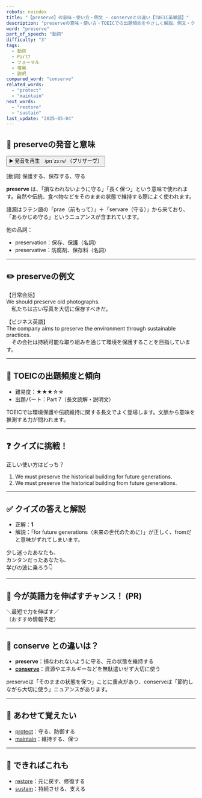```yaml
---
robots: noindex
title: "【preserve】の意味・使い方・例文 ― conserveとの違い【TOEIC英単語】"
description: "preserveの意味・使い方・TOEICでの出題傾向をやさしく解説。例文・クイズ付きでconserveとの違いもわかりやすく学べます。"
word: "preserve"
part_of_speech: "動詞"
difficulty: "3"
tags:
  - 動詞
  - Part7
  - フォーマル
  - 環境
  - 説明
compared_word: "conserve"
related_words:
  - "protect"
  - "maintain"
next_words:
  - "restore"
  - "sustain"
last_update: "2025-05-04"
---
```


## 🔰 preserveの発音と意味

<button class="play-audio" onclick="playTTS('preserve')">
  <span class="play-audio-main">
    ▶️ 発音を再生　/prɪˈzɜːrv/
  </span>
  <span class="play-audio-sub">
    （プリザーヴ）
  </span>
</button>

[動詞] 保護する、保存する、守る

**preserve** は、「損なわれないように守る」「長く保つ」という意味で使われます。自然や伝統、食べ物などをそのままの状態で維持する際によく使われます。

語源はラテン語の「prae（前もって）」＋「servare（守る）」から来ており、「あらかじめ守る」というニュアンスが含まれています。

他の品詞：  
- preservation：保存、保護（名詞）
- preservative：防腐剤、保存料（名詞）

---

## ✏️ preserveの例文

【日常会話】  
We should preserve old photographs.  
　私たちは古い写真を大切に保存すべきだ。

【ビジネス英語】  
The company aims to preserve the environment through sustainable practices.  
　その会社は持続可能な取り組みを通じて環境を保護することを目指しています。

---

## 🎯 TOEICの出題頻度と傾向

- 難易度：★★★☆☆
- 出題パート：Part 7（長文読解・説明文）

TOEICでは環境保護や伝統維持に関する長文でよく登場します。文脈から意味を推測する力が問われます。

---

## ❓ クイズに挑戦！

正しい使い方はどっち？

1. We must preserve the historical building for future generations.  
2. We must preserve the historical building from future generations.

---

## ✅ クイズの答えと解説

- 正解：**1**
- 解説：「for future generations（未来の世代のために）」が正しく、fromだと意味がずれてしまいます。

少し迷ったあなたも、  
カンタンだったあなたも、  
学びの波に乗ろう👇️

---

## 🚀 今が英語力を伸ばすチャンス！ (PR)

<div class="info-center">
＼最短で力を伸ばす／<br>  
（おすすめ情報予定）
</div>

---

## 🤔  conserve との違いは？

- **preserve**：損なわれないように守る、元の状態を維持する
- **[conserve](/word/conserve/)**：資源やエネルギーなどを無駄遣いせず大切に使う

preserveは「そのままの状態を保つ」ことに重点があり、conserveは「節約しながら大切に使う」ニュアンスがあります。

---

## 🧩 あわせて覚えたい

- [protect](/word/protect/)：守る、防御する
- [maintain](/word/maintain/)：維持する、保つ

---

## 📖 できればこれも

- [restore](/word/restore/)：元に戻す、修復する
- [sustain](/word/sustain/)：持続させる、支える

<!-- cvid: aid01_bid01 -->

